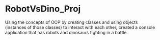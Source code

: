 # RobotVsDino_Proj

Using the concepts of OOP by creating classes and using objects (instances of those classes) to interact with each other, created a console application that has robots and dinosaurs fighting in a battle.
